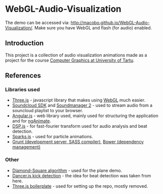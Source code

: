 WebGL-Audio-Visualization
=========================

The demo can be accessed via: http://macobo.github.io/WebGL-Audio-Visualization/. Make sure you have WebGL and flash (for audio) enabled.

## Introduction

This project is a collection of audio visualization animations made as a project for the course [Computer Graphics at University of Tartu](https://courses.cs.ut.ee/2013/cg/Main/Projects). 

## References

### Libraries used

* [Three.js](threejs.org) - javascript library that makes using [WebGL](http://en.wikipedia.org/wiki/WebGL) much easier.
* [Soundcloud SDK](http://developers.soundcloud.com/docs/api/sdks) and [Soundmanager 2](http://developers.soundcloud.com/docs/api/sdks) - used to stream audio from a souncloud playlist to your browser.
* [Angular.js](angularjs.com) - web library used, mainly used for structuring the application and for [ngAnimate](http://augus.github.io/ngAnimate/).
* [DSP.js](https://github.com/corbanbrook/dsp.js/) - for fast-fourier transform used for audio analysis and beat detection.
* [Sparks.js](https://github.com/zz85/sparks.js) - used for particle animations.
* [Grunt (development server, SASS compiler)](http://gruntjs.com/), [Bower (dependency management)](http://bower.io/)

### Other

* [Diamond-Square algorithm](http://gameprogrammer.com/fractal.html#diamond) - used for the plane demo.
* [Dancer.js kick detection](https://github.com/jsantell/dancer.js/blob/master/src/kick.js) - the idea for beat detection was taken from here.
* [Three.js boilerplate](http://jeromeetienne.github.io/threejsboilerplatebuilder/) - used for setting up the repo, mostly removed.
